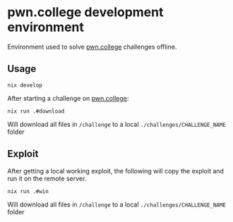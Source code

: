 # pwn.college development environment

Environment used to solve [pwn.college](https://pwn.college) challenges offline.

## Usage

```
nix develop
```

After starting a challenge on [pwn.college](https://pwn.college):

```
nix run .#download
```

Will download all files in `/challenge` to a local `./challenges/CHALLENGE_NAME` folder

## Exploit

After getting a local working exploit, the following will copy the exploit and run it
on the remote server.

```
nix run .#win
```

Will download all files in `/challenge` to a local `./challenges/CHALLENGE_NAME` folder
